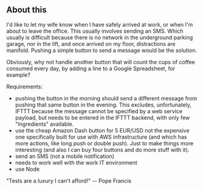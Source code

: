 About this
----------

I'd like to let my wife know when I have safely arrived at work, or when I'm about to leave the office.  This usually involves sending an SMS. Which usually is difficult because there is no network in the underground parking garage, nor in the lift, and once arrived on my floor, distractions are manifold.  Pushing a simple button to send a message would be the solution.

Obviously, why not handle another button that will count the cups of coffee consumed every day, by adding a line to a Google Spreadsheet, for example?

Requirements:

* pushing the button in the morning should send a different message from pushing that same button in the evening. This excludes, unfortunately, IFTTT because the message cannot be specified by a web service payload, but needs to be entered in the IFTTT backend, with only few "Ingredients" available.
* use the cheap Amazon Dash button for 5 EUR/USD not the expensive one specifically built for use with AWS infrastructure (and which has more actions, like long push or double push). Just to make things more interesting (and also I can buy four buttons and do more stuff with it).
* send an SMS (not a mobile notification)
* needs to work well with the work IT environment
* use Node

"Tests are a luxury I can't afford!" -- Pope Francis 

